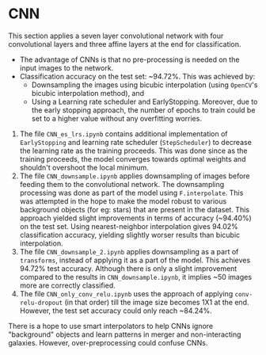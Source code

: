 # CNN

This section applies a seven layer convolutional network with four convolutional layers and three affine layers at the end for classification.

- The advantage of CNNs is that no pre-processing is needed on the input images to the network.
- Classification accuracy on the test set: ~94.72%. This was achieved by:
   - Downsampling the images using bicubic interpolation (using `OpenCV`'s bicubic interpolation method), and
   - Using a Learning rate scheduler and EarlyStopping. Moreover, due to the early stopping approach, the number of epochs to train could be set to a higher value without any overfitting worries.

1. The file `CNN_es_lrs.ipynb` contains additional implementation of `EarlyStopping` and learning rate scheduler (`StepScheduler`) to decrease the learning rate as the training proceeds. This was done since as the training proceeds, the model converges towards optimal weights and shouldn't overshoot the local minimum.
2. The file `CNN_downsample.ipynb` applies downsampling of images before feeding them to the convolutional network. The downsampling processing was done as part of the model using `F.interpolate`. This was attempted in the hope to make the model robust to various background objects (for eg: stars) that are present in the dataset. This approach yielded slight improvements in terms of accuracy (~94.40%) on the test set. Using nearest-neighbor interpolation gives 94.02% classification accuracy, yielding slightly worser results than bicubic interpolation.
3. The file `CNN_downsample_2.ipynb` applies downsampling as a part of `transforms`, instead of applying it as a part of the model. This achieves 94.72% test accuracy. Although there is only a slight improvement compared to the results in `CNN_downsample.ipynb`, it implies ~50 images more are correctly classified.
4. The file `CNN_only_conv_relu.ipynb` uses the approach of applying `conv-relu-dropout` (in that order) till the image size becomes 1X1 at the end. However, the test set accuracy could only reach ~84.24%.

There is a hope to use smart interpolators to help CNNs ignore "background" objects and learn patterns in merger and non-interacting galaxies. However, over-preprocessing could confuse CNNs.
